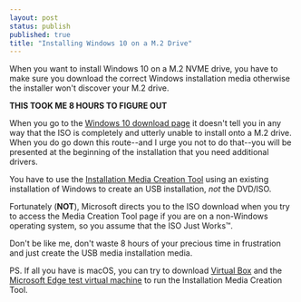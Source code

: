 ```yaml
---
layout: post
status: publish
published: true
title: "Installing Windows 10 on a M.2 Drive"
---
```


When you want to install Windows 10 on a M.2 NVME drive, you have to
make sure you download the correct Windows installation media otherwise
the installer won't discover your M.2 drive.

**THIS TOOK ME 8 HOURS TO FIGURE OUT**

When you go to the [Windows 10 download page][1] it doesn't tell you in
any way that the ISO is completely and utterly unable to install onto a
M.2 drive. When you do go down this route--and I urge you not to do
that--you will be presented at the beginning of the installation that
you need additional drivers.

You have to use the [Installation Media Creation Tool][2] using an
existing installation of Windows to create an USB installation, _not_
the DVD/ISO.

Fortunately (**NOT**), Microsoft directs you to the ISO download when
you try to access the Media Creation Tool page if you are on a 
non-Windows operating system, so you assume that the ISO Just Works™.

Don't be like me, don't waste 8 hours of your precious time in
frustration and just create the USB media installation media.

PS. If all you have is macOS, you can try to download [Virtual Box][3]
and the [Microsoft Edge test virtual machine][4] to run the Installation
Media Creation Tool.

[1]: https://www.microsoft.com/en-us/software-download/windows10ISO
[2]: https://www.microsoft.com/software-download/windows10
[3]: https://www.virtualbox.org
[4]: https://developer.microsoft.com/en-us/microsoft-edge/tools/vms/
